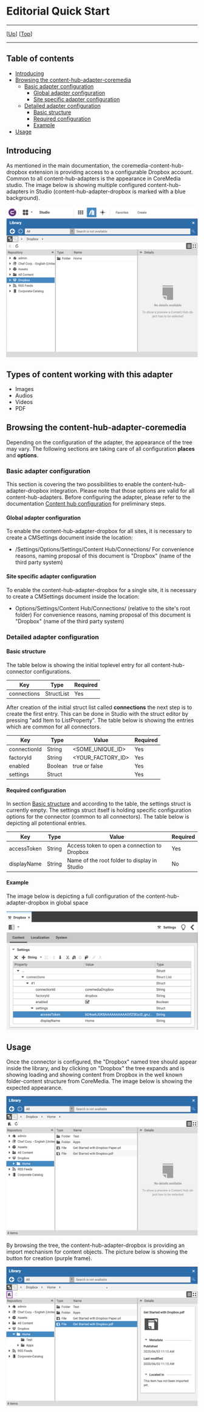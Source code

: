 # Editorial Quick Start

--------------------------------------------------------------------------------

\[[Up](README.md)\] \[[Top](#top)\]

--------------------------------------------------------------------------------

## Table of contents

* [Introducing](#introducing)
* [Browsing the content-hub-adapter-coremedia](#browsing-the-content-hub-adapter-dropbox)
    * [Basic adapter configuration](#basic-adapter-configuration)
        * [Global adapter configuration](#global-adapter-configuration)
        * [Site specific adapter configuration](#site-specific-adapter-configuration)
    * [Detailed adapter configuration](#detailed-adapter-configuration)
        * [Basic structure](#basic-structure)
        * [Required configuration](#required-configuration)
        * [Example](#example)     
* [Usage](#usage)    

## Introducing

As mentioned in the main documentation, the coremedia-content-hub-dropbox extension
is providing access to a configurable Dropbox account. Common to all
content-hub-adapters is the appearance in CoreMedia studio. The image below is showing 
multiple configured content-hub-adapters in Studio (content-hub-adapter-dropbox is marked with a blue background).

![Image1: Studio appearance with configured adapters](images/editorial-quick-start/image01.png)

## Types of content working with this adapter
- Images
- Audios
- Videos
- PDF
  
## Browsing the content-hub-adapter-coremedia
Depending on the configuration of the adapter, the appearance of the tree may vary. The following sections 
are taking care of all configuration **places** and **options**.

### Basic adapter configuration
This section is covering the two possibilities to enable the content-hub-adapter-dropbox integration. Please note that those
options are valid for all content-hub-adapters. Before configuring the adapter, please refer to the documentation [Content hub configuration](https://documentation.coremedia.com/cmcc-10/artifacts/2004/webhelp/deployment-en/content/Studio-Contenthub-Configuration.html)
for preliminary steps.

#### Global adapter configuration
To enable the content-hub-adapter-dropbox for all sites, it is necessary to create a CMSettings document inside the location:
* /Settings/Options/Settings/Content Hub/Connections/
For convenience reasons, naming proposal of this document is "Dropbox" (name of the third party system)

#### Site specific adapter configuration
To enable the content-hub-adapter-dropbox for a single site, it is necessary to create a CMSettings document inside the location:
* Options/Settings/Content Hub/Connections/ (relative to the site's root folder)
For convenience reasons, naming proposal of this document is "Dropbox" (name of the third party system)


### Detailed adapter configuration

#### Basic structure
The table below is showing the initial toplevel entry for all content-hub-connector configurations.

| Key         | Type       | Required   |
|-------------|------------|------------|
| connections | StructList | Yes        |

After creation of the initial struct list called **connections** the next step is to create the first entry. This can be done 
in Studio with the struct editor by pressing "add Item to ListProperty". The table below is showing the entries which are common for all connectors.

| Key           | Type       | Value                 | Required   |
|---------------|------------|------------           |------------|
| connectionId  | String      | <SOME_UNIQUE_ID>     | Yes        |
| factoryId     | String      | <YOUR_FACTORY_ID>    | Yes        |
| enabled       | Boolean     | true or false        | Yes        |
| settings       | Struct     |                      | Yes        |
          

#### Required configuration
In section [Basic structure](#basic-structure) and according to the table, the settings struct is currently empty.
The settings struct itself is holding specific configuration options for the connector (common to all connectors).
The table below is depicting all potentional entries. 

| Key               | Type       | Value                                                    | Required   |
|---------------    |------------|------------                                              |------------|
| accessToken       | String     | Access token to open a connection to Dropbox             | Yes        |
| displayName       | String     | Name of the root folder to display in Studio             | No         |

#### Example
The image below is depicting a full configuration of the content-hub-adapter-dropbox in global space

![Image2: Full adapter configuration](images/editorial-quick-start/image02.png)

## Usage
Once the connector is configured, the "Dropbox" named tree should appear inside the library, and by clicking on "Dropbox"
the tree expands and is showing loading and showing content from Dropbox in the well known folder-content structure from CoreMedia. The image below is showing the expected appearance.

![Image2: Expanded Studio tree](images/editorial-quick-start/image03.png)  

By browsing the tree, the content-hub-adapter-dropbox is providing an import mechanism for content objects. The picture below is showing the 
button for creation (purple frame).

![Image2: Expanded Studio tree](images/editorial-quick-start/image04.png)  


